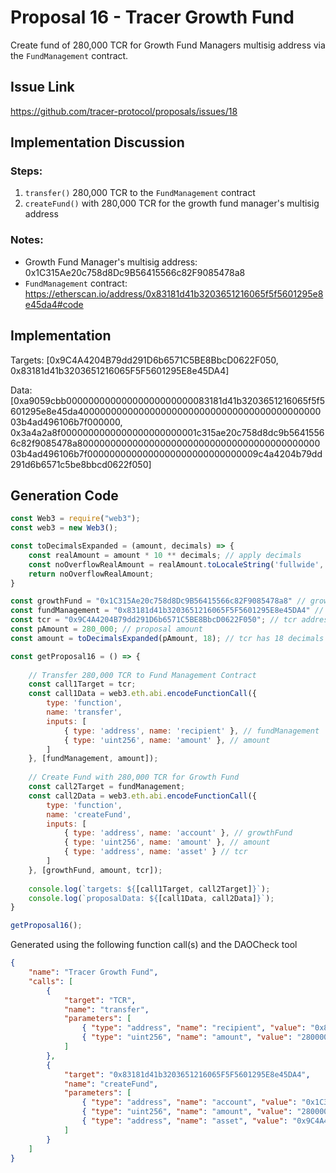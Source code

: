 # Proposal 16 - Tracer Growth Fund
Create fund of 280,000 TCR for Growth Fund Managers multisig address via the `FundManagement` contract.

## Issue Link
https://github.com/tracer-protocol/proposals/issues/18

## Implementation Discussion
### Steps:
1. `transfer()` 280,000 TCR to the `FundManagement` contract
2. `createFund()` with 280,000 TCR for the growth fund manager's multisig address

### Notes:

- Growth Fund Manager's multisig address: 0x1C315Ae20c758d8Dc9B56415566c82F9085478a8
- `FundManagement` contract: https://etherscan.io/address/0x83181d41b3203651216065f5f5601295e8e45da4#code

## Implementation
Targets: [0x9C4A4204B79dd291D6b6571C5BE8BbcD0622F050, 0x83181d41b3203651216065F5F5601295E8e45DA4]

Data: [0xa9059cbb00000000000000000000000083181d41b3203651216065f5f5601295e8e45da4000000000000000000000000000000000000000000003b4ad496106b7f000000, 0x3a4a2a8f0000000000000000000000001c315ae20c758d8dc9b56415566c82f9085478a8000000000000000000000000000000000000000000003b4ad496106b7f0000000000000000000000000000009c4a4204b79dd291d6b6571c5be8bbcd0622f050]

## Generation Code
```javascript
const Web3 = require("web3");
const web3 = new Web3();

const toDecimalsExpanded = (amount, decimals) => {
    const realAmount = amount * 10 ** decimals; // apply decimals
    const noOverflowRealAmount = realAmount.toLocaleString('fullwide', {useGrouping:false}); // return str (to prevent overflow) & remove scientific notation
    return noOverflowRealAmount;
}

const growthFund = "0x1C315Ae20c758d8Dc9B56415566c82F9085478a8" // growth fund's multisig address
const fundManagement = "0x83181d41b3203651216065F5F5601295E8e45DA4" // fund management contract address
const tcr = "0x9C4A4204B79dd291D6b6571C5BE8BbcD0622F050"; // tcr address
const pAmount = 280_000; // proposal amount
const amount = toDecimalsExpanded(pAmount, 18); // tcr has 18 decimals

const getProposal16 = () => {
    
    // Transfer 280,000 TCR to Fund Management Contract
    const call1Target = tcr;
    const call1Data = web3.eth.abi.encodeFunctionCall({
        type: 'function',
        name: 'transfer',
        inputs: [
            { type: 'address', name: 'recipient' }, // fundManagement
            { type: 'uint256', name: 'amount' }, // amount
        ]
    }, [fundManagement, amount]);
    
    // Create Fund with 280,000 TCR for Growth Fund
    const call2Target = fundManagement;
    const call2Data = web3.eth.abi.encodeFunctionCall({
        type: 'function',
        name: 'createFund',
        inputs: [
            { type: 'address', name: 'account' }, // growthFund
            { type: 'uint256', name: 'amount' }, // amount
            { type: 'address', name: 'asset' } // tcr
        ]
    }, [growthFund, amount, tcr]);
    
    console.log(`targets: ${[call1Target, call2Target]}`);
    console.log(`proposalData: ${[call1Data, call2Data]}`);
}

getProposal16();
```

Generated using the following function call(s) and the DAOCheck tool
```json
{
    "name": "Tracer Growth Fund",
    "calls": [
        {
            "target": "TCR",
            "name": "transfer",
            "parameters": [
                { "type": "address", "name": "recipient", "value": "0x83181d41b3203651216065F5F5601295E8e45DA4" },
                { "type": "uint256", "name": "amount", "value": "280000000000000000000000" }
            ]
        },
        {
            "target": "0x83181d41b3203651216065F5F5601295E8e45DA4",
            "name": "createFund",
            "parameters": [
                { "type": "address", "name": "account", "value": "0x1C315Ae20c758d8Dc9B56415566c82F9085478a8" },
                { "type": "uint256", "name": "amount", "value": "280000000000000000000000" },
                { "type": "address", "name": "asset", "value": "0x9C4A4204B79dd291D6b6571C5BE8BbcD0622F050" }
            ]
        }
    ]
}
```
